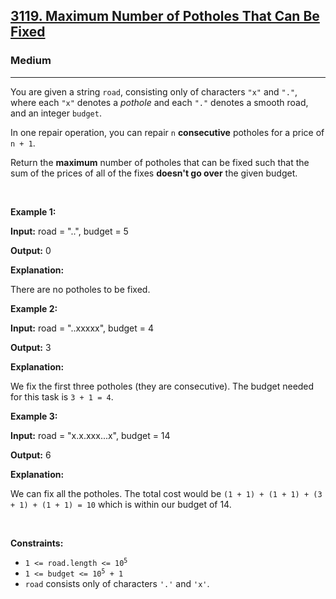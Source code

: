 <h2><a href="https://leetcode.com/problems/maximum-number-of-potholes-that-can-be-fixed">3119. Maximum Number of Potholes That Can Be Fixed</a></h2><h3>Medium</h3><hr><p>You are given a string <code>road</code>, consisting only of characters <code>&quot;x&quot;</code> and <code>&quot;.&quot;</code>, where each <code>&quot;x&quot;</code> denotes a <em>pothole</em> and each <code>&quot;.&quot;</code> denotes a smooth road, and an integer <code>budget</code>.</p>

<p>In one repair operation, you can repair <code>n</code> <strong>consecutive</strong> potholes for a price of <code>n + 1</code>.</p>

<p>Return the <strong>maximum</strong> number of potholes that can be fixed such that the sum of the prices of all of the fixes <strong>doesn&#39;t go over</strong> the given budget.</p>

<p>&nbsp;</p>
<p><strong class="example">Example 1:</strong></p>

<div class="example-block">
<p><strong>Input:</strong> <span class="example-io">road = &quot;..&quot;, budget = 5</span></p>

<p><strong>Output:</strong> <span class="example-io">0</span></p>

<p><strong>Explanation:</strong></p>

<p>There are no potholes to be fixed.</p>
</div>

<p><strong class="example">Example 2:</strong></p>

<div class="example-block">
<p><strong>Input:</strong> <span class="example-io">road = &quot;..xxxxx&quot;, budget = 4</span></p>

<p><strong>Output:</strong> <span class="example-io">3</span></p>

<p><strong>Explanation:</strong></p>

<p>We fix the first three potholes (they are consecutive). The budget needed for this task is <code>3 + 1 = 4</code>.</p>
</div>

<p><strong class="example">Example 3:</strong></p>

<div class="example-block">
<p><strong>Input:</strong> <span class="example-io">road = &quot;x.x.xxx...x&quot;, budget = 14</span></p>

<p><strong>Output:</strong> <span class="example-io">6</span></p>

<p><strong>Explanation:</strong></p>

<p>We can fix all the potholes. The total cost would be <code>(1 + 1) + (1 + 1) + (3 + 1) + (1 + 1) = 10</code> which is within our budget of 14.</p>
</div>

<p>&nbsp;</p>
<p><strong>Constraints:</strong></p>

<ul>
	<li><code>1 &lt;= road.length &lt;= 10<sup>5</sup></code></li>
	<li><code>1 &lt;= budget &lt;= 10<sup>5</sup> + 1</code></li>
	<li><code>road</code> consists only of characters <code>&#39;.&#39;</code> and <code>&#39;x&#39;</code>.</li>
</ul>
